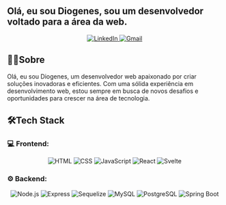 ## Olá, eu sou Diogenes, sou um desenvolvedor voltado para a área da web.

<p align="center">
  <a href="https://www.linkedin.com/in/diogenesmedeirosy/">
    <img src="https://img.icons8.com/?size=45&id=xuvGCOXi8Wyg&format=png&color=000000" alt="LinkedIn"/>
  </a>
  <a href="mailto:diogenesjunior20119@gmail.com">
    <img src="https://img.icons8.com/?size=45&id=P7UIlhbpWzZm&format=png&color=000000" alt="Gmail"/>
  </a>
</p>

## 👨‍💻Sobre
Olá, eu sou Diogenes, um desenvolvedor web apaixonado por criar soluções inovadoras e eficientes. Com uma sólida experiência em desenvolvimento web, estou sempre em busca de novos desafios e oportunidades para crescer na área de tecnologia.

## 🛠Tech Stack
### 💻 Frontend:
<p align="center">
  <img src="https://img.shields.io/badge/HTML-333333?style=flat&logo=html5&logoColor=E34F26" alt="HTML" />
  <img src="https://img.shields.io/badge/CSS-333333?style=flat&logo=css3&logoColor=1572B6" alt="CSS" />
  <img src="https://img.shields.io/badge/JavaScript-333333?style=flat&logo=javascript&logoColor=F7DF1E" alt="JavaScript" />
  <img src="https://img.shields.io/badge/React-333333?style=flat&logo=react&logoColor=61DAFB" alt="React" />
  <img src="https://img.shields.io/badge/Svelte-333333?style=flat&logo=svelte&logoColor=FF3E00" alt="Svelte" />
</p>

### ⚙️ Backend:
<p align="center">
  <img src="https://img.shields.io/badge/Node.js-333333?style=flat&logo=node.js&logoColor=339933" alt="Node.js" />
  <img src="https://img.shields.io/badge/Express-333333?style=flat&logo=express&logoColor=000000" alt="Express" />
  <img src="https://img.shields.io/badge/Sequelize-333333?style=flat&logo=sequelize&logoColor=52B0E7" alt="Sequelize" />
  <img src="https://img.shields.io/badge/MySQL-333333?style=flat&logo=mysql&logoColor=00758F" alt="MySQL" />
  <img src="https://img.shields.io/badge/PostgreSQL-333333?style=flat&logo=postgresql&logoColor=4169E1" alt="PostgreSQL" />
  <img src="https://img.shields.io/badge/Spring%20Boot-333333?style=flat&logo=springboot&logoColor=6DB33F" alt="Spring Boot" />
</p>
